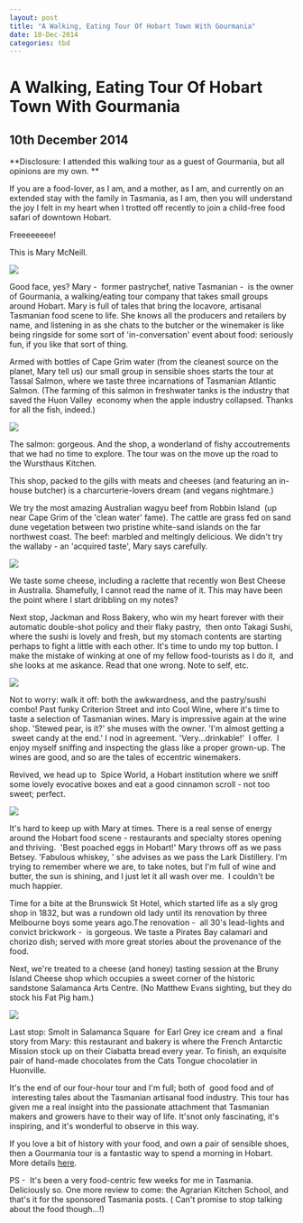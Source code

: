 ```yaml
---
layout: post
title: "A Walking, Eating Tour Of Hobart Town With Gourmania"
date: 10-Dec-2014
categories: tbd
---
```


# A Walking, Eating Tour Of Hobart Town With Gourmania

## 10th December 2014

**Disclosure: I attended this walking tour as a guest of Gourmania,   but all opinions are my own. **

If you are a food-lover,   as I am, and a mother, as I am, and currently on an extended stay with the family in Tasmania, as I am, then you will understand the joy I felt in my heart when I trotted off recently to join a child-free food safari of downtown Hobart.

Freeeeeeee!

This is Mary McNeill.

<img class="photo-horiz" src="/images/2014/12/DSC_1567-e1418206248289-576x1024.jpg" />

Good face, yes? Mary -  former pastrychef, native Tasmanian -  is the owner of Gourmania, a walking/eating tour company that takes small groups around Hobart. Mary is full of tales that bring the locavore, artisanal Tasmanian food scene to life. She knows all the producers and retailers by name, and listening in as she chats to the butcher or the winemaker is like being ringside for some sort of 'in-conversation' event about food: seriously fun, if you like that sort of thing.

Armed with bottles of Cape Grim water (from the cleanest source on the planet, Mary tell us) our small group in sensible shoes starts the tour at Tassal Salmon, where we taste three incarnations of Tasmanian Atlantic Salmon. (The farming of this salmon in freshwater tanks is the industry that saved the Huon Valley  economy when the apple industry collapsed. Thanks for all the fish, indeed.)

<img class="photo-horiz" src="/images/2014/12/DSC_1519-e1418206517769-576x1024.jpg" />

The salmon: gorgeous. And the shop, a wonderland of fishy accoutrements that we had no time to explore. The tour was on the move up the road to the Wursthaus Kitchen.

This shop, packed to the gills with meats and cheeses (and featuring an in-house butcher) is a charcurterie-lovers dream (and vegans nightmare.)

We try the most amazing Australian wagyu beef from Robbin Island  (up near Cape Grim of the 'clean water' fame). The cattle are grass fed on sand dune vegetation between two pristine white-sand islands on the far northwest coast. The beef: marbled and meltingly delicious. We didn't try the wallaby - an 'acquired taste', Mary says carefully.

<img class="photo-horiz" src="/images/2014/12/DSC_15341-e1418206395165-576x1024.jpg" />

We taste some cheese, including a raclette that recently won Best Cheese in Australia. Shamefully, I cannot read the name of it. This may have been the point where I start dribbling on my notes?

Next stop, Jackman and Ross Bakery, who win my heart forever with their automatic double-shot policy and their flaky pastry,  then onto Takagi Sushi, where the sushi is lovely and fresh, but my stomach contents are starting perhaps to fight a little with each other. It's time to undo my top button. I make the mistake of winking at one of my fellow food-tourists as I do it,  and she looks at me askance. Read that one wrong. Note to self, etc.

<img class="photo-horiz" src="/images/2014/12/DSC_1545-e1418206333463-576x1024.jpg" />

 

Not to worry: walk it off: both the awkwardness, and the pastry/sushi combo! Past funky Criterion Street and into Cool Wine, where it's time to taste a selection of Tasmanian wines. Mary is impressive again at the wine shop. 'Stewed pear, is it?' she muses with the owner. 'I'm almost getting a  sweet candy at the end.' I nod in agreement. 'Very...drinkable!'  I offer.  I enjoy myself sniffing and inspecting the glass like a proper grown-up. The wines are good, and so are the tales of eccentric winemakers.

Revived, we head up to  Spice World, a Hobart institution where we sniff some lovely evocative boxes and eat a good cinnamon scroll - not too sweet; perfect.

<img class="photo-horiz" src="/images/2014/12/DSC_1575-1024x576.jpg" />

It's hard to keep up with Mary at times. There is a real sense of energy around the Hobart food scene - restaurants and specialty stores opening and thriving.  'Best poached eggs in Hobart!' Mary throws off as we pass Betsey. 'Fabulous whiskey, ' she advises as we pass the Lark Distillery. I'm trying to remember where we are, to take notes, but I'm full of wine and butter, the sun is shining, and I just let it all wash over me.  I couldn't be much happier.

Time for a bite at the Brunswick St Hotel, which started life as a sly grog shop in 1832, but was a rundown old lady until its renovation by three Melbourne boys some years ago.The renovation -  all 30's lead-lights and convict brickwork -  is gorgeous. We taste a Pirates Bay calamari and chorizo dish; served with more great stories about the provenance of the food.

Next, we're treated to a cheese (and honey) tasting session at the Bruny Island Cheese shop which occupies a sweet corner of the historic sandstone Salamanca Arts Centre. (No Matthew Evans sighting, but they do stock his Fat Pig ham.)

<img class="photo-horiz" src="/images/2014/12/DSC_1592-e1418206424408-576x1024.jpg" />

Last stop: Smolt in Salamanca Square  for Earl Grey ice cream and  a final story from Mary: this restaurant and bakery is where the French Antarctic Mission stock up on their Ciabatta bread every year. To finish, an exquisite pair of hand-made chocolates from the Cats Tongue chocolatier in Huonville.

It's the end of our four-hour tour and I'm full; both of  good food and of  interesting tales about the Tasmanian artisanal food industry. This tour has given me a real insight into the passionate attachment that Tasmanian makers and growers have to their way of life. It'snot only fascinating, it's inspiring, and it's wonderful to observe in this way.

If you love a bit of history with your food, and own a pair of sensible shoes, then a Gourmania tour is a fantastic way to spend a morning in Hobart. More details <a href="http://gourmaniafoodtours.com.au/">here</a>.

PS -  It's been a very food-centric few weeks for me in Tasmania. Deliciously so. One more review to come: the Agrarian Kitchen School, and that's it for the sponsored Tasmania posts. ( Can't promise to stop talking about the food though...!)

 

 

 

 

 

 

 
